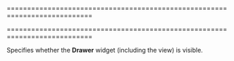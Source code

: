 ===========================================================================
<!--handmade--><!--/handmade-->
<!--merge--><!--/merge-->
===========================================================================

<!--shortDescription-->
Specifies whether the **Drawer** widget (including the view) is visible.
<!--/shortDescription-->